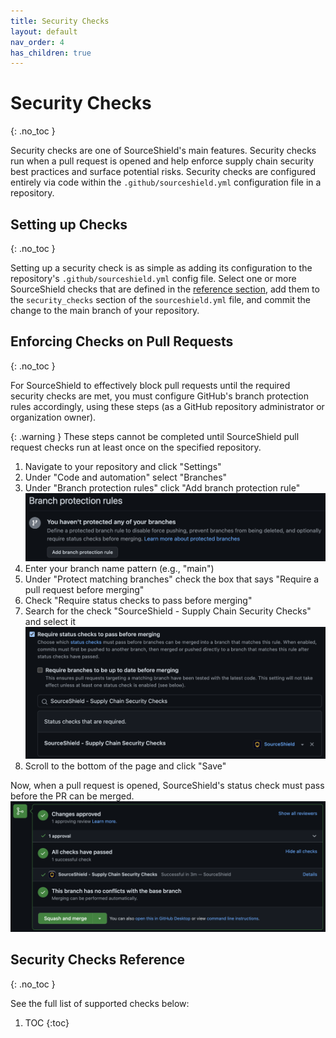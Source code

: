 ```yaml
---
title: Security Checks
layout: default
nav_order: 4
has_children: true
---
```


# Security Checks
{: .no_toc }

Security checks are one of SourceShield's main features. Security checks run when a pull request is opened and help enforce supply chain security best practices and surface potential risks. Security checks are configured entirely via code within the `.github/sourceshield.yml` configuration file in a repository.

## Setting up Checks
{: .no_toc }

Setting up a security check is as simple as adding its configuration to the repository's `.github/sourceshield.yml` config file. Select one or more SourceShield checks that are defined in the [reference section](#security-checks-reference), add them to the `security_checks` section of the `sourceshield.yml` file, and commit the change to the main branch of your repository.

## Enforcing Checks on Pull Requests
{: .no_toc }

For SourceShield to effectively block pull requests until the required security checks are met, you must configure GitHub's branch protection rules accordingly, using these steps (as a GitHub repository administrator or organization owner).

{: .warning }
These steps cannot be completed until SourceShield pull request checks run at least once on the specified repository.

1. Navigate to your repository and click "Settings"
1. Under "Code and automation" select "Branches"
1. Under "Branch protection rules" click "Add branch protection rule"
  ![Add branch protection rule](assets/images/add-branch-protection.png)
1. Enter your branch name pattern (e.g., "main")
1. Under "Protect matching branches" check the box that says "Require a pull request before merging"
1. Check "Require status checks to pass before merging"
1. Search for the check "SourceShield - Supply Chain Security Checks" and select it
  ![Add required status check](assets/images/add-status-check.png)
1. Scroll to the bottom of the page and click "Save"

Now, when a pull request is opened, SourceShield's status check must pass before the PR can be merged.
![Required status check](assets/images/pr-check.png)

## Security Checks Reference
{: .no_toc }

See the full list of supported checks below:

1. TOC
{:toc}